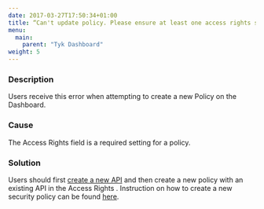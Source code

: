 ```yaml
---
date: 2017-03-27T17:50:34+01:00
title: “Can't update policy. Please ensure at least one access rights setting is set“
menu:
  main:
    parent: "Tyk Dashboard"
weight: 5 
---
```


### Description

Users receive this error when attempting to create a new Policy on the Dashboard.

### Cause

The Access Rights field is a required setting for a policy.

### Solution

Users should first [create a new API](https://tyk.io/docs/get-started/with-tyk-on-premise/tutorials/tyk-on-premises-pro/create-api/) and then create a new policy with an existing API in the Access Rights . Instruction on how to create a new security policy can be found [here](https://tyk.io/docs/get-started/with-tyk-on-premise/tutorials/tyk-on-premises-pro/create-security-policy/).